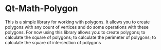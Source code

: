 # Qt-Math-Polygon
This is a simple library for working with polygons. It allows you to create polygons with any count of vertices and do some operations with these polygons.
For now using this library allows you:
  to create polygons;
  to calculate the square of polygons;
  to calculate the perimeter of polygons;
  to calculate the square of intersection of polygons

